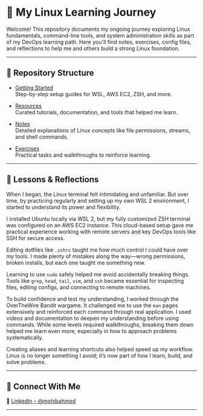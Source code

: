 # 🐧 My Linux Learning Journey

Welcome! This repository documents my ongoing journey exploring Linux fundamentals, command-line tools, and system administration skills as part of my DevOps learning path. Here you'll find notes, exercises, config files, and reflections to help me and others build a strong Linux foundation.

---

## 📂 Repository Structure

- [Getting Started](GETTING_STARTED.md)  
  Step-by-step setup guides for WSL, AWS EC2, ZSH, and more.

- [Resources](RESOURCES.md)  
  Curated tutorials, documentation, and tools that helped me learn.

- [Notes](notes/)  
  Detailed explanations of Linux concepts like file permissions, streams, and shell commands.

- [Exercises](exercises/)  
  Practical tasks and walkthroughs to reinforce learning. 

---

## 🧠 Lessons & Reflections

When I began, the Linux terminal felt intimidating and unfamiliar. But over time, by practicing regularly and setting up my own WSL 2 environment, I started to understand its power and flexibility.

I installed Ubuntu locally via WSL 2, but my fully customized ZSH terminal was configured on an AWS EC2 instance. This cloud-based setup gave me practical experience working with remote servers and key DevOps tools like SSH for secure access.

Editing dotfiles like `.zshrc` taught me how much control I could have over my tools. I made plenty of mistakes along the way—wrong permissions, broken installs, but each one taught me something new.

Learning to use `sudo` safely helped me avoid accidentally breaking things. Tools like `grep`, `head`, `tail`, `vim`, and `ssh` became essential for inspecting files, editing configs, and connecting to remote machines.

To build confidence and test my understanding, I worked through the OverTheWire Bandit wargame. It challenged me to use the `man` pages extensively and reinforced each command through real application. I used videos and documentation to deepen my understanding before using commands. While some levels required walkthroughs, breaking them down helped me learn even more, especially in how to approach problems systematically.

Creating aliases and learning shortcuts also helped speed up my workflow. Linux is no longer something I avoid; it’s now part of how I learn, build, and solve problems.

---

## 🤝 Connect With Me

💼 [LinkedIn – @mohibahmed](https://www.linkedin.com/in/mohib-ahmed-631120113/)  

---


